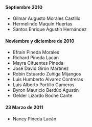 <h4>Septiembre 2010</h4>
<ul>
  <li>Gilmar Augusto Morales Castillo</li>
  <li>Hermelindo Maquín Huertas</li>
  <li>Santos Enrique Agustín Hernández</li>
</ul>
<h4>Noviembre y diciembre de 2010</h4>
<ul>  
  <li>Efraín Pineda Morales</li>
  <li>Richard Pineda Lacán</li>
  <li>Mayra Cifuentes Pineda</li>
  <li>José David Girón Martínez</li>
  <li>Robin Estuardo Zuñiga Mijangos</li>
  <li>Luis Humberto Alvarez Contreras</li>
  <li>Luis Alberto Portillo Cameros</li>
  <li>Byron Mauricio Berdúo Agustín</li>
  <li>Gelder Lizardo Boche Cante</li>
</ul>
<h4>23 Marzo de 2011</h4>
<ul>
  <li>Nancy Pineda Lacán</li>
</ul>  
